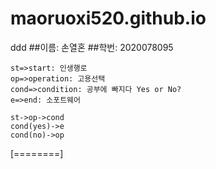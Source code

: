 # maoruoxi520.github.io
ddd
##이름: 손열혼
##학번: 2020078095
```flow
st=>start: 인생행로
op=>operation: 고용선택
cond=>condition: 공부에 빠지다 Yes or No?
e=>end: 소포트웨어

st->op->cond
cond(yes)->e
cond(no)->op
```
[========]
